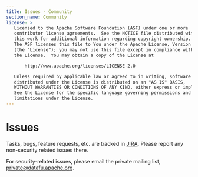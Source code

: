 ```yaml
---
title: Issues - Community
section_name: Community
license: >
   Licensed to the Apache Software Foundation (ASF) under one or more
   contributor license agreements.  See the NOTICE file distributed with
   this work for additional information regarding copyright ownership.
   The ASF licenses this file to You under the Apache License, Version 2.0
   (the "License"); you may not use this file except in compliance with
   the License.  You may obtain a copy of the License at

       http://www.apache.org/licenses/LICENSE-2.0

   Unless required by applicable law or agreed to in writing, software
   distributed under the License is distributed on an "AS IS" BASIS,
   WITHOUT WARRANTIES OR CONDITIONS OF ANY KIND, either express or implied.
   See the License for the specific language governing permissions and
   limitations under the License.
---
```


# Issues

Tasks, bugs, feature requests, etc. are tracked in [JIRA](https://issues.apache.org/jira/browse/DATAFU).  Please report any non-security related issues there.

For security-related issues, please email the private mailing list, [private@datafu.apache.org](mailto:private@datafu.apache.org).